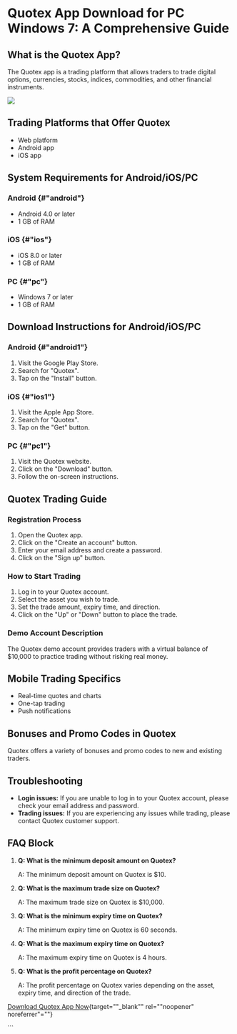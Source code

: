 # Quotex App Download for PC Windows 7: A Comprehensive Guide

## What is the Quotex App?

The Quotex app is a trading platform that allows traders to trade
digital options, currencies, stocks, indices, commodities, and other
financial instruments.

[![](https://static.quotex.io/files/1_en/300_250.jpg)](https://traff.sbs/brokerqxsignupf)

## Trading Platforms that Offer Quotex

-   Web platform
-   Android app
-   iOS app

## System Requirements for Android/iOS/PC

### Android {#"android"}

-   Android 4.0 or later
-   1 GB of RAM

### iOS {#"ios"}

-   iOS 8.0 or later
-   1 GB of RAM

### PC {#"pc"}

-   Windows 7 or later
-   1 GB of RAM

## Download Instructions for Android/iOS/PC

### Android {#"android1"}

1.  Visit the Google Play Store.
2.  Search for "Quotex".
3.  Tap on the "Install" button.

### iOS {#"ios1"}

1.  Visit the Apple App Store.
2.  Search for "Quotex".
3.  Tap on the "Get" button.

### PC {#"pc1"}

1.  Visit the Quotex website.
2.  Click on the "Download" button.
3.  Follow the on-screen instructions.

## Quotex Trading Guide

### Registration Process

1.  Open the Quotex app.
2.  Click on the "Create an account" button.
3.  Enter your email address and create a password.
4.  Click on the "Sign up" button.

### How to Start Trading

1.  Log in to your Quotex account.
2.  Select the asset you wish to trade.
3.  Set the trade amount, expiry time, and direction.
4.  Click on the "Up" or "Down" button to place the trade.

### Demo Account Description

The Quotex demo account provides traders with a virtual balance of
\$10,000 to practice trading without risking real money.

## Mobile Trading Specifics

-   Real-time quotes and charts
-   One-tap trading
-   Push notifications

## Bonuses and Promo Codes in Quotex

Quotex offers a variety of bonuses and promo codes to new and existing
traders.

## Troubleshooting

-   **Login issues:** If you are unable to log in to your Quotex
    account, please check your email address and password.
-   **Trading issues:** If you are experiencing any issues while
    trading, please contact Quotex customer support.

## FAQ Block

1.  **Q: What is the minimum deposit amount on Quotex?**

    A: The minimum deposit amount on Quotex is \$10.

2.  **Q: What is the maximum trade size on Quotex?**

    A: The maximum trade size on Quotex is \$10,000.

3.  **Q: What is the minimum expiry time on Quotex?**

    A: The minimum expiry time on Quotex is 60 seconds.

4.  **Q: What is the maximum expiry time on Quotex?**

    A: The maximum expiry time on Quotex is 4 hours.

5.  **Q: What is the profit percentage on Quotex?**

    A: The profit percentage on Quotex varies depending on the asset,
    expiry time, and direction of the trade.

[Download Quotex App
Now](\%22https://traff.sbs/quotexonelink\%22){target=""_blank""
rel=""noopener" noreferrer"=""}

\`\`\`

